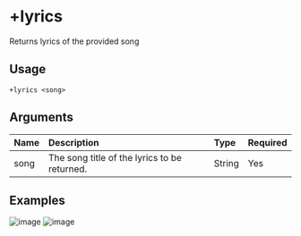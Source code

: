 # +lyrics
Returns lyrics of the provided song

## Usage
```
+lyrics <song>
```

## Arguments
Name | Description | Type | Required
:-- | :-- | :-- | :--
song | The song title of the lyrics to be returned. | String | Yes

## Examples
![image](https://user-images.githubusercontent.com/111157596/185429659-845bfa6f-8be8-4fcd-a298-7990f002b9bd.jpg)
![image](https://user-images.githubusercontent.com/111157596/185429699-14411959-362b-40c7-961a-ffd24e81694f.jpg)
